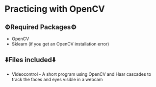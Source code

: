 # Practicing with OpenCV

## ⚙️Required Packages⚙️
- OpenCV
- Sklearn (if you get an OpenCV installation error)

## ⬇️Files included⬇️
- Videocontrol - A short program using OpenCV and Haar cascades to track the faces and eyes visible in a webcam
